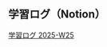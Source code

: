 ## 学習ログ（Notion）
[学習ログ 2025-W25](https://www.notion.so/2025-W25-2175f597ba6280fd893ae1d66d2f59f4?source=copy_link)